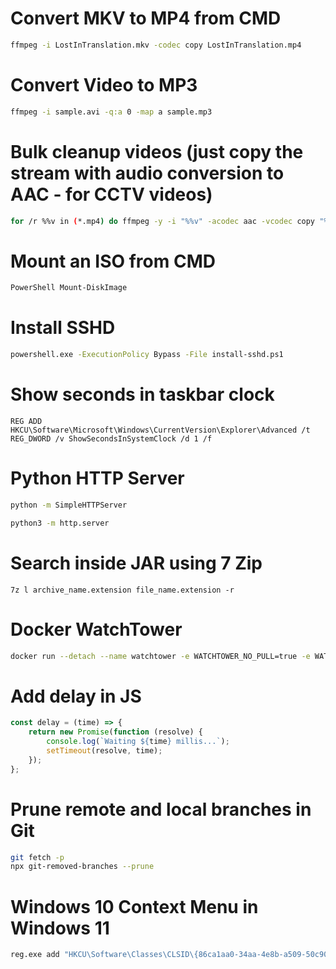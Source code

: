 # Convert MKV to MP4 from CMD
```sh
ffmpeg -i LostInTranslation.mkv -codec copy LostInTranslation.mp4
```

# Convert Video to MP3

```sh
ffmpeg -i sample.avi -q:a 0 -map a sample.mp3
```

# Bulk cleanup videos (just copy the stream with audio conversion to AAC - for CCTV videos)
```sh
for /r %%v in (*.mp4) do ffmpeg -y -i "%%v" -acodec aac -vcodec copy "%%v.mp4"
```

# Mount an ISO from CMD
```powershell
PowerShell Mount-DiskImage
```

# Install SSHD
```sh
powershell.exe -ExecutionPolicy Bypass -File install-sshd.ps1
```

# Show seconds in taskbar clock
```regedit
REG ADD HKCU\Software\Microsoft\Windows\CurrentVersion\Explorer\Advanced /t REG_DWORD /v ShowSecondsInSystemClock /d 1 /f
```

# Python HTTP Server
```sh
python -m SimpleHTTPServer
```
```sh
python3 -m http.server
```

# Search inside JAR using 7 Zip
```
7z l archive_name.extension file_name.extension -r
```

# Docker WatchTower
```sh
docker run --detach --name watchtower -e WATCHTOWER_NO_PULL=true -e WATCHTOWER_POLL_INTERVAL=5 --volume /var/run/docker.sock:/var/run/docker.sock containrrr/watchtower
```

# Add delay in JS
```javascript
const delay = (time) => {
	return new Promise(function (resolve) {
		console.log(`Waiting ${time} millis...`);
		setTimeout(resolve, time);
	});
};
```

# Prune remote and local branches in Git

```sh
git fetch -p
npx git-removed-branches --prune
```

# Windows 10 Context Menu in Windows 11

```sh
reg.exe add "HKCU\Software\Classes\CLSID\{86ca1aa0-34aa-4e8b-a509-50c905bae2a2}\InprocServer32" /f /ve
```
